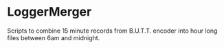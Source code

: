 # LoggerMerger
Scripts to combine 15 minute records from B.U.T.T. encoder into hour long files between 6am and midnight. 
